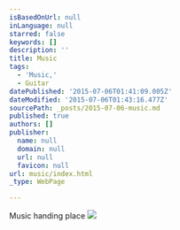 ```yaml
---
isBasedOnUrl: null
inLanguage: null
starred: false
keywords: []
description: ''
title: Music
tags:
  - 'Music,'
  - Guitar
datePublished: '2015-07-06T01:41:09.005Z'
dateModified: '2015-07-06T01:43:16.477Z'
sourcePath: _posts/2015-07-06-music.md
published: true
authors: []
publisher:
  name: null
  domain: null
  url: null
  favicon: null
url: music/index.html
_type: WebPage

---
```

Music handing place
![](https://the-grid-user-content.s3-us-west-2.amazonaws.com/d66b951c-b1b1-4ece-92e9-f84efd81ee99.JPG)